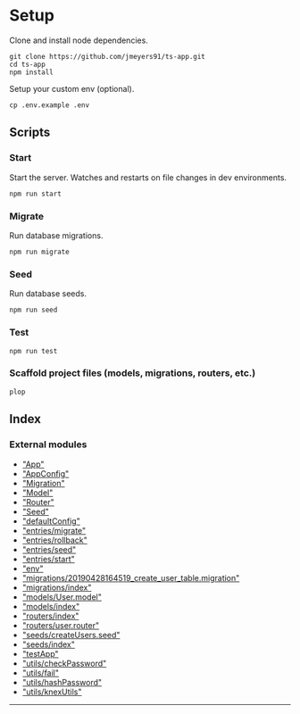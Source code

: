 
Setup
=====

Clone and install node dependencies.

```
git clone https://github.com/jmeyers91/ts-app.git
cd ts-app
npm install
```

Setup your custom env (optional).

```
cp .env.example .env
```

Scripts
-------

### Start

Start the server. Watches and restarts on file changes in dev environments.

```
npm run start
```

### Migrate

Run database migrations.

```
npm run migrate
```

### Seed

Run database seeds.

```
npm run seed
```

### Test

```
npm run test
```

### Scaffold project files (models, migrations, routers, etc.)

```
plop
```

## Index

### External modules

* ["App"](modules/_app_.md)
* ["AppConfig"](modules/_appconfig_.md)
* ["Migration"](modules/_migration_.md)
* ["Model"](modules/_model_.md)
* ["Router"](modules/_router_.md)
* ["Seed"](modules/_seed_.md)
* ["defaultConfig"](modules/_defaultconfig_.md)
* ["entries/migrate"](modules/_entries_migrate_.md)
* ["entries/rollback"](modules/_entries_rollback_.md)
* ["entries/seed"](modules/_entries_seed_.md)
* ["entries/start"](modules/_entries_start_.md)
* ["env"](modules/_env_.md)
* ["migrations/20190428164519_create_user_table.migration"](modules/_migrations_20190428164519_create_user_table_migration_.md)
* ["migrations/index"](modules/_migrations_index_.md)
* ["models/User.model"](modules/_models_user_model_.md)
* ["models/index"](modules/_models_index_.md)
* ["routers/index"](modules/_routers_index_.md)
* ["routers/user.router"](modules/_routers_user_router_.md)
* ["seeds/createUsers.seed"](modules/_seeds_createusers_seed_.md)
* ["seeds/index"](modules/_seeds_index_.md)
* ["testApp"](modules/_testapp_.md)
* ["utils/checkPassword"](modules/_utils_checkpassword_.md)
* ["utils/fail"](modules/_utils_fail_.md)
* ["utils/hashPassword"](modules/_utils_hashpassword_.md)
* ["utils/knexUtils"](modules/_utils_knexutils_.md)

---

